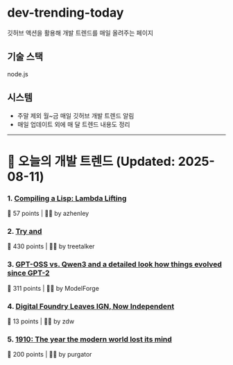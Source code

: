 # dev-trending-today
깃허브 액션을 활용해 개발 트렌드를 매일 올려주는 페이지

## 기술 스택
node.js
## 시스템
- 주말 제외 월~금 매일 깃허브 개발 트렌드 알림
- 매일 업데이트 외에 매 달 트렌드 내용도 정리
---

# 📰 오늘의 개발 트렌드 (Updated: 2025-08-11)

### 1. [Compiling a Lisp: Lambda Lifting](https://bernsteinbear.com/blog/compiling-a-lisp-12/)
💬 57 points | 🧑‍💻 by azhenley

### 2. [Try and](https://ygdp.yale.edu/phenomena/try-and)
💬 430 points | 🧑‍💻 by treetalker

### 3. [GPT-OSS vs. Qwen3 and a detailed look how things evolved since GPT-2](https://magazine.sebastianraschka.com/p/from-gpt-2-to-gpt-oss-analyzing-the)
💬 311 points | 🧑‍💻 by ModelForge

### 4. [Digital Foundry Leaves IGN, Now Independent](https://www.digitalfoundry.net/df-direct-special-digital-foundry-leaves-ign-now-fully-independent-so-what-happens-next)
💬 13 points | 🧑‍💻 by zdw

### 5. [1910: The year the modern world lost its mind](https://www.derekthompson.org/p/1910-the-year-the-modern-world-lost)
💬 200 points | 🧑‍💻 by purgator

